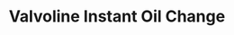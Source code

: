 ---
title: "Valvoline Instant Oil Change"
url: /jacksonville/valvoline-instant-oil-change/
shop: Autowerkstatt
---